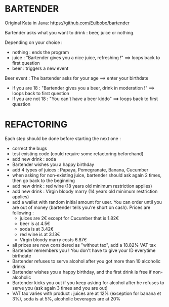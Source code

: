 BARTENDER
===
Original Kata in Java: https://github.com/Eulbobo/bartender

Bartender asks what you want to drink : beer, juice or nothing.

Depending on your choice :
- nothing : ends the program
- juice : "Bartender gives you a nice juice, refreshing !" ==> loops back to first question
- beer : triggers a new event

Beer event : The bartender asks for your age ==> enter your birthdate
- If you are 18 : "Bartender gives you a beer, drink in moderation !" ==> loops back to first question
- If you are not 18 : "You can't have a beer kiddo"  ==> loops back to first question


REFACTORING
===
Each step should be done before starting the next one :
- correct the bugs
- test existing code (could require some refactoring beforehand)
- add new drink : soda
- Bartender wishes you a happy birthday
- add 4 types of juices : Papaya, Pomegranate, Banana, Cucumber
- when asking for non-existing juice, bartender should ask again 2 times, then go back to the beginning
- add new drink : red wine (18 years old minimum restriction applies)
- add new drink : Virgin bloody marry (14 years old minimum restriction applies)
- add a wallet with random initial amount for user. You can order until you are out of money (bartender tells you're short on cash). Prices are following :
  - juices are 2€ except for Cucumber that is 1.82€
  - beer is at 4.5€
  - soda is at 3.42€  
  - red wine is at 3.13€
  - Virgin bloody marry costs 6.87€
- all prices are now considered as "without tax", add a 18.82% VAT tax
- Bartender remembers you ! You don't have to give your ID everytime birthdate
- Bartender refuses to serve alcohol after you got more than 10 alcoholic drinks
- Bartender wishes you a happy birthday, and the first drink is free if non-alcoholic
- Bartender kicks you out if you keep asking for alcohol after he refuses to serve you (ask again 3 times and you are out)
- VAT tax varies with product : juices are at 12% (exception for banana et 3%), soda is at 5%, alcoholic beverages are at 20%